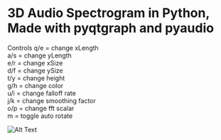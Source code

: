 # 3D Audio Spectrogram in Python, Made with pyqtgraph and pyaudio

Controls
q/e = change xLength <br />
a/s = change yLength <br />
e/r = change xSize <br />
d/f = change ySize <br />
t/y = change height <br />
g/h = change color <br />
u/i = change falloff rate <br />
j/k = change smoothing factor <br />
o/p = change fft scalar <br />
m = toggle auto rotate <br />

![Alt Text](https://github.com/Tangenten/3D-Audio-Spectrogram/blob/main/spectrogram.gif?raw=true)

